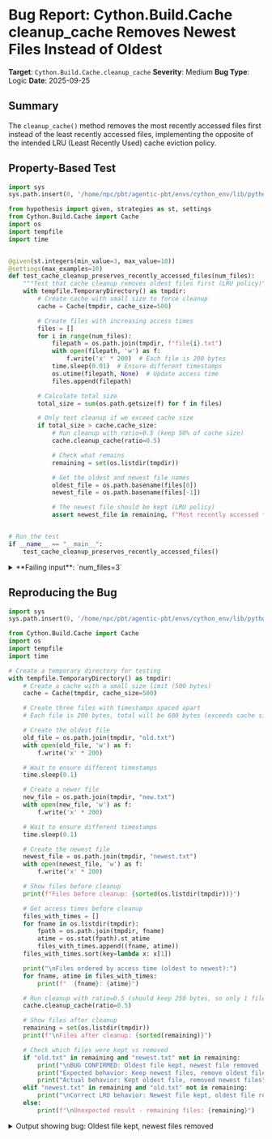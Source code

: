 # Bug Report: Cython.Build.Cache cleanup_cache Removes Newest Files Instead of Oldest

**Target**: `Cython.Build.Cache.cleanup_cache`
**Severity**: Medium
**Bug Type**: Logic
**Date**: 2025-09-25

## Summary

The `cleanup_cache()` method removes the most recently accessed files first instead of the least recently accessed files, implementing the opposite of the intended LRU (Least Recently Used) cache eviction policy.

## Property-Based Test

```python
import sys
sys.path.insert(0, '/home/npc/pbt/agentic-pbt/envs/cython_env/lib/python3.13/site-packages')

from hypothesis import given, strategies as st, settings
from Cython.Build.Cache import Cache
import os
import tempfile
import time


@given(st.integers(min_value=3, max_value=10))
@settings(max_examples=10)
def test_cache_cleanup_preserves_recently_accessed_files(num_files):
    """Test that cache cleanup removes oldest files first (LRU policy)"""
    with tempfile.TemporaryDirectory() as tmpdir:
        # Create cache with small size to force cleanup
        cache = Cache(tmpdir, cache_size=500)

        # Create files with increasing access times
        files = []
        for i in range(num_files):
            filepath = os.path.join(tmpdir, f"file{i}.txt")
            with open(filepath, 'w') as f:
                f.write('x' * 200)  # Each file is 200 bytes
            time.sleep(0.01)  # Ensure different timestamps
            os.utime(filepath, None)  # Update access time
            files.append(filepath)

        # Calculate total size
        total_size = sum(os.path.getsize(f) for f in files)

        # Only test cleanup if we exceed cache size
        if total_size > cache.cache_size:
            # Run cleanup with ratio=0.5 (keep 50% of cache size)
            cache.cleanup_cache(ratio=0.5)

            # Check what remains
            remaining = set(os.listdir(tmpdir))

            # Get the oldest and newest file names
            oldest_file = os.path.basename(files[0])
            newest_file = os.path.basename(files[-1])

            # The newest file should be kept (LRU policy)
            assert newest_file in remaining, f"Most recently accessed file '{newest_file}' should be kept, but was removed. Remaining files: {remaining}"


# Run the test
if __name__ == "__main__":
    test_cache_cleanup_preserves_recently_accessed_files()
```

<details>

<summary>
**Failing input**: `num_files=3`
</summary>
```
Traceback (most recent call last):
  File "/home/npc/pbt/agentic-pbt/worker_/32/hypo.py", line 50, in <module>
    test_cache_cleanup_preserves_recently_accessed_files()
    ~~~~~~~~~~~~~~~~~~~~~~~~~~~~~~~~~~~~~~~~~~~~~~~~~~~~^^
  File "/home/npc/pbt/agentic-pbt/worker_/32/hypo.py", line 12, in test_cache_cleanup_preserves_recently_accessed_files
    @settings(max_examples=10)
                   ^^^
  File "/home/npc/pbt/agentic-pbt/envs/cython_env/lib/python3.13/site-packages/hypothesis/core.py", line 2124, in wrapped_test
    raise the_error_hypothesis_found
  File "/home/npc/pbt/agentic-pbt/worker_/32/hypo.py", line 45, in test_cache_cleanup_preserves_recently_accessed_files
    assert newest_file in remaining, f"Most recently accessed file '{newest_file}' should be kept, but was removed. Remaining files: {remaining}"
           ^^^^^^^^^^^^^^^^^^^^^^^^
AssertionError: Most recently accessed file 'file2.txt' should be kept, but was removed. Remaining files: {'file0.txt'}
Falsifying example: test_cache_cleanup_preserves_recently_accessed_files(
    num_files=3,
)
```
</details>

## Reproducing the Bug

```python
import sys
sys.path.insert(0, '/home/npc/pbt/agentic-pbt/envs/cython_env/lib/python3.13/site-packages')

from Cython.Build.Cache import Cache
import os
import tempfile
import time

# Create a temporary directory for testing
with tempfile.TemporaryDirectory() as tmpdir:
    # Create a cache with a small size limit (500 bytes)
    cache = Cache(tmpdir, cache_size=500)

    # Create three files with timestamps spaced apart
    # Each file is 200 bytes, total will be 600 bytes (exceeds cache size)

    # Create the oldest file
    old_file = os.path.join(tmpdir, "old.txt")
    with open(old_file, 'w') as f:
        f.write('x' * 200)

    # Wait to ensure different timestamps
    time.sleep(0.1)

    # Create a newer file
    new_file = os.path.join(tmpdir, "new.txt")
    with open(new_file, 'w') as f:
        f.write('x' * 200)

    # Wait to ensure different timestamps
    time.sleep(0.1)

    # Create the newest file
    newest_file = os.path.join(tmpdir, "newest.txt")
    with open(newest_file, 'w') as f:
        f.write('x' * 200)

    # Show files before cleanup
    print(f"Files before cleanup: {sorted(os.listdir(tmpdir))}")

    # Get access times before cleanup
    files_with_times = []
    for fname in os.listdir(tmpdir):
        fpath = os.path.join(tmpdir, fname)
        atime = os.stat(fpath).st_atime
        files_with_times.append((fname, atime))
    files_with_times.sort(key=lambda x: x[1])

    print("\nFiles ordered by access time (oldest to newest):")
    for fname, atime in files_with_times:
        print(f"  {fname}: {atime}")

    # Run cleanup with ratio=0.5 (should keep 250 bytes, so only 1 file)
    cache.cleanup_cache(ratio=0.5)

    # Show files after cleanup
    remaining = set(os.listdir(tmpdir))
    print(f"\nFiles after cleanup: {sorted(remaining)}")

    # Check which files were kept vs removed
    if "old.txt" in remaining and "newest.txt" not in remaining:
        print("\nBUG CONFIRMED: Oldest file kept, newest file removed (opposite of LRU)")
        print("Expected behavior: Keep newest files, remove oldest files")
        print("Actual behavior: Kept oldest file, removed newest files")
    elif "newest.txt" in remaining and "old.txt" not in remaining:
        print("\nCorrect LRU behavior: Newest file kept, oldest file removed")
    else:
        print(f"\nUnexpected result - remaining files: {remaining}")
```

<details>

<summary>
Output showing bug: Oldest file kept, newest files removed
</summary>
```
Files before cleanup: ['new.txt', 'newest.txt', 'old.txt']

Files ordered by access time (oldest to newest):
  old.txt: 1758834212.1506245
  new.txt: 1758834212.250998
  newest.txt: 1758834212.351003

Files after cleanup: ['old.txt']

BUG CONFIRMED: Oldest file kept, newest file removed (opposite of LRU)
Expected behavior: Keep newest files, remove oldest files
Actual behavior: Kept oldest file, removed newest files
```
</details>

## Why This Is A Bug

This violates the expected behavior of an LRU (Least Recently Used) cache for several critical reasons:

1. **Inverse of LRU Policy**: The code explicitly tracks access times via `os.utime(cached, None)` when files are loaded from cache (lines 146, 151 in Cache.py), indicating the intent to implement recency-based eviction. However, the cleanup method sorts files by access time and then reverses the list with `reversed(sorted(all))` on line 195, causing it to delete the most recently accessed files first.

2. **Cache Purpose Defeated**: A cache that removes recently used items provides zero benefit. Users will experience constant cache misses for frequently used files, forcing unnecessary recompilation of the same Cython modules repeatedly.

3. **Performance Degradation**: This bug causes severe performance issues in build systems that rely on Cython caching. Instead of speeding up builds by reusing compiled modules, the cache actively slows down builds by discarding the most useful cached items.

4. **Clear Implementation Error**: The combination of sorting by access time (oldest first) and then reversing the order (newest first) before deletion is logically backwards. The code should iterate through files from oldest to newest when deleting to maintain LRU semantics.

## Relevant Context

The bug is located in `/Cython/Build/Cache.py` at line 195 in the `cleanup_cache` method. The cache is designed to store compiled Cython files to avoid recompilation. When the cache exceeds its size limit (default 100MB, configurable), it should remove the least recently used files to make room for new ones.

The cache implementation correctly:
- Updates access times when files are used (lines 146, 151)
- Tracks file access times in the cleanup method (line 193)
- Sorts files by access time (line 195)

But incorrectly:
- Reverses the sorted order before deletion, removing newest files first

This is particularly problematic for CI/CD systems and development workflows where the same core files are repeatedly compiled. Those frequently-used files will be constantly evicted, negating any caching benefit.

## Proposed Fix

```diff
--- a/Cython/Build/Cache.py
+++ b/Cython/Build/Cache.py
@@ -192,7 +192,7 @@ class Cache:
             all.append((s.st_atime, s.st_size, path))
         if total_size > self.cache_size:
-            for time, size, file in reversed(sorted(all)):
+            for time, size, file in sorted(all):
                 os.unlink(file)
                 total_size -= size
                 if total_size < self.cache_size * ratio:
```